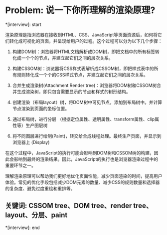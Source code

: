 # Problem: 说一下你所理解的渲染原理?

*[interview]: start

渲染原理是指浏览器在接收到HTML、CSS、JavaScript等页面资源后，如何将它们转化成可视化的页面，并呈现给用户的过程。这个过程可以分为以下几个步骤：

1. 构建DOM树：浏览器将HTML文档解析成DOM树，即把文档中的所有标签转化成一个个的节点，并建立起它们之间的层次关系。

2. 构建CSSOM树：浏览器将CSS样式表解析成CSSOM树，即把样式表中的所有规则转化成一个个的CSS样式节点，并建立起它们之间的层次关系。

3. 合并生成渲染树(Attachment Render tree)：浏览器将DOM树和CSSOM树合并生成渲染树，即只包含需要显示的节点和样式的树形结构。

4. 创建渲染（布局layout）树，将DOM树中可见节点，添加到布局树中。并计算节点渲染到页面的坐标位置。

5. 通过布局树，进行分层 （根据定位属性、透明属性、transform属性、clip属性等）生产图层树

6. 将不同图层进行绘制(Paint)，转交给合成线程处理。最终生产页面，并显示到浏览器上 (Display)

在这个过程中，JavaScript的执行可能会影响到DOM树和CSSOM树的构建，因此会影响到最终的渲染结果。因此，JavaScript的执行也是浏览器渲染过程中的重要环节之一。

理解渲染原理可以帮助我们更好地优化页面性能，减少页面渲染的时间，提高用户体验。常见的优化手段包括减少DOM元素的数量、减少CSS的规则数量和选择器的复杂度、避免过度重绘和重排等。

## 关键词: CSSOM tree、DOM tree、render tree、layout、分层、paint
*[interview]: end
